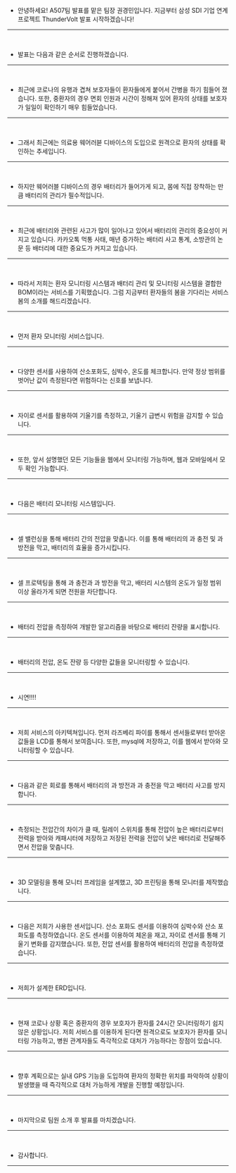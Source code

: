 - 안녕하세요! A507팀 발표를 맡은 팀장 권경민입니다. 지금부터 삼성 SDI 기업 연계 프로젝트 ThunderVolt 발표 시작하겠습니다!

---

<br>

- 발표는 다음과 같은 순서로 진행하겠습니다.

---

<br>

- 최근에 코로나의 유행과 겹쳐 보호자들이 환자들에게 붙어서 간병을 하기 힘들어 졌습니다. 또한, 중환자의 경우 면회 인원과 시간이 정해져 있어 환자의 상태를 보호자가 일일이 확인하기 매우 힘들었습니다.

---

<br>

- 그래서 최근에는 의료용 웨어러븓 디바이스의 도입으로 원격으로 환자의 상태를 확인하는 추세입니다.

---

<br>

- 하지만 웨어러블 디바이스의 경우 배터리가 들어가게 되고, 몸에 직접 장착하는 만큼 배터리의 관리가 필수적입니다.

---

<br>

- 최근에 배터리와 관련된 사고가 많이 일어나고 있어서 배터리의 관리의 중요성이 커지고 있습니다. 카카오톡 먹통 사태, 매년 증가하는 배터리 사고 통계, 소방관의 논문 등 배터리에 대한 중요도가 커지고 있습니다.

---

<br>

- 따라서 저희는 환자 모니터링 시스템과 배터리 관리 및 모니터링 시스템을 결합한 BOM이라는 서비스를 기획했습니다. 그럼 지금부터 환자들의 봄을 기다리는 서비스 봄의 소개를 해드리겠습니다.

---

<br>

- 먼저 환자 모니터링 서비스입니다.

---

<br>

- 다양한 센서를 사용하여 산소포화도, 심박수, 온도를 체크합니다. 만약 정상 범위를 벗어난 값이 측정된다면 위험하다는 신호를 보냅니다.

---

<br>

- 자이로 센서를 활용하여 기울기를 측정하고, 기울기 급변시 위험을 감지할 수 있습니다.

---

<br>

- 또한, 앞서 설명했던 모든 기능들을 웹에서 모니터링 가능하며, 웹과 모바일에서 모두 확인 가능합니다.

---

<br>

- 다음은 배터리 모니터링 시스템입니다.

---

<br>

- 셀 밸런싱을 통해 배터리 간의 전압을 맞춥니다. 이를 통해 배터리의 과 충전 및 과 방전을 막고, 배터리의 효율을 증가시킵니다.

---

<br>

- 셀 프로텍팅을 통해 과 충전과 과 방전을 막고, 배터리 시스템의 온도가 일정 범위 이상 올라가게 되면 전원을 차단합니다.

---

<br>

- 배터리 전압을 측정하여 개발한 알고리즘을 바탕으로 배터리 잔량을 표시합니다.

---

<br>

- 배터리의 전압, 온도 잔량 등 다양한 값들을 모니터링할 수 있습니다.

---

<br>

- 시연!!!!

---

<br>

- 저희 서비스의 아키텍쳐입니다. 먼저 라즈베리 파이를 통해서 센서들로부터 받아온 값들을 LCD를 통해서 보여줍니다. 또한, mysql에 저장하고, 이를 웹에서 받아와 모니터링할 수 있습니다.

---

<br>

- 다음과 같은 회로를 통해서 배터리의 과 방전과 과 충전을 막고 배터리 사고를 방지합니다.

---

<br>

- 측정되는 전압간의 차이가 클 때, 릴레이 스위치를 통해 전압이 높은 배터리로부터 전력을 받아와 캐패시터에 저장하고 저장된 전력을 전압이 낮은 배터리로 전달해주면서 전압을 맞춥니다.

---

<br>

- 3D 모델링을 통해 모니터 프레임을 설계했고, 3D 프린팅을 통해 모니터를 제작했습니다.

---

<br>

- 다음은 저희가 사용한 센서입니다. 산소 포화도 센서를 이용하여 심박수와 산소 포화도를 측정하였습니다. 온도 센서를 이용하여 체온을 재고, 자이로 센서를 통해 기울기 변화를 감지했습니다. 또한, 전압 센서를 활용하여 배터리의 전압을 측정하였습니다.

---

<br>

- 저희가 설계한 ERD입니다.

---

<br>

- 현재 코로나 상황 혹은 중환자의 경우 보호자가 환자를 24시간 모니터링하기 쉽지 않은 상황입니다. 저희 서비스를 이용하게 된다면 원격으로도 보호자가 환자를 모니터링 가능하고, 병원 관계자들도 즉각적으로 대처가 가능하다는 장점이 있습니다.

---

<br>

- 향후 계획으로는 실내 GPS 기능을 도입하여 환자의 정확한 위치를 파악하여 상황이 발생했을 때 즉각적으로 대처 가능하게 개발을 진행할 예정입니다.

---

<br>

- 마지막으로 팀원 소개 후 발표를 마치겠습니다.

---

<br>

- 감사합니다.

---

<br>
